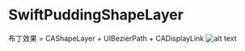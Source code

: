 # SwiftPuddingShapeLayer
布丁效果 = CAShapeLayer + UIBezierPath + CADisplayLink
![alt text](http://i.imgur.com/Y3w6UBX.gif "screenshot")
